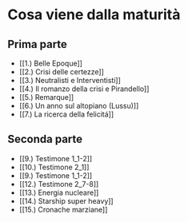 # Cosa viene dalla maturità
## Prima parte
- [[1.) Belle Epoque]]
- [[2.) Crisi delle certezze]]
- [[3.) Neutralisti e Interventisti]]
- [[4.) Il romanzo della crisi e Pirandello]]
- [[5.) Remarque]]
- [[6.) Un anno sul altopiano (Lussu)]]
- [[7.) La ricerca della felicitá]]

## Seconda parte
- [[9.) Testimone 1_1-2]]
- [[10.) Testimone 2_1]]
- [[9.) Testimone 1_1-2]]
- [[12.) Testimone 2_7-8]]
- [[13.) Energia nucleare]]
- [[14.) Starship super heavy]]
- [[15.) Cronache marziane]]